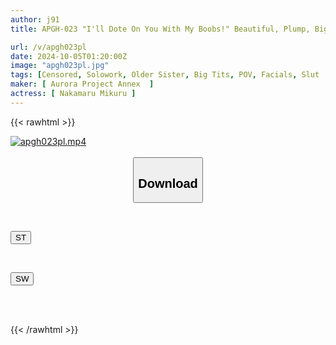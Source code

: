 ```yaml
---
author: j91
title: APGH-023 "I'll Dote On You With My Boobs!" Beautiful, Plump, Big Boobs Before Her Period! A Thick, Saliva-covered Titjob! A Massive Creampie And A Special Facial Semen Pack! A Girl's Bar Attendant, Nakamaru Miku, Will Heal You With Her Soft, Fluffy Body.

url: /v/apgh023pl
date: 2024-10-05T01:20:00Z
image: "apgh023pl.jpg"
tags: [Censored, Solowork, Older Sister, Big Tits, POV, Facials, Slut	]
maker: [ Aurora Project Annex  ]
actress: [ Nakamaru Mikuru ]
---
```



{{< rawhtml >}}

<div class="video" data-videoid="x1kX8eMdJzfkJqD">
    <a href="javascript:;">
        <img src="/v/apgh023pl/apgh023pl.jpg" width="WIDTH" height="HEIGHT" alt="apgh023pl.mp4" loading="lazy">
    </a>
</div>

<script type="text/javascript" src="https://j91.asia/asset/on-demand-st.js"></script>

<br>
  <link rel="stylesheet" href="https://j91.asia/asset/bs5.css">
  
  <center>
  <button class="btn btn-primary" type="button" data-bs-toggle="collapse" data-bs-target=".multi-collapse" aria-expanded="false" aria-controls="multiCollapseExample1 multiCollapseExample2"><h2>Download</h2></button></center>
</p>
<div class="row">
  <div class="col">
    <div class="collapse multi-collapse" id="multiCollapseExample1">
      <div class="card card-body">
	      	      <br>
<div class="buttons">  
<p><a href="/v/apgh023pl/st.html" target="_blank"><button class="btn-hover color-3"><i class="fa fa-download"></i> ST</button></a></p></div>
    </div>
  </div>
</div>
  <div class="col">
    <div class="collapse multi-collapse" id="multiCollapseExample2">
      <div class="card card-body">
	      <br>
<div class="buttons">
<p><a href="/v/apgh023pl/sw.html" target="_blank"><button class="btn-hover color-2"><i class="fa fa-download"></i> SW</button></a></p></div>
<br><br>
      </div>
    </div>
  </div>
</div>

{{< /rawhtml >}}